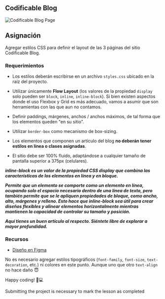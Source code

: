 ## Codificable Blog

![Codificable Blog Page](https://res.cloudinary.com/dwdgpw20b/image/upload/v1690468074/illustrations/codificable-blog_ydv2wx.png)

## Asignación

Agregar estilos CSS para definir el layout de las 3 páginas del sitio Codificable Blog.

### Requerimientos

-   Los estilos deberán escribirse en un archivo `styles.css` ubicado en la raíz del proyecto.
-   Utilizar únicamente **Flow Layout** (los valores de la propiedad `display` solo pueden ser `block`, `inline`, `inline-block`). Si bien existen aspectos donde el uso Flexbox y Grid es más adecuado, vamos a asumir que son herramientas con las que aun no contamos.

-   Definir paddings, márgenes, anchos / anchos máximos, de tal forma que los elementos queden "en su sitio".
-   Utilizar `border-box` como mecanismo de box-sizing.
-   Los elementos que componen un artículo del blog **no deberán tener estilos en línea o clases asignadas**.
-   El sitio debe ser 100% fluido, adaptándose a cualquier tamaño de pantalla superior a 375px (celulares).

***inline-block es un valor de la propiedad CSS display que combina las características de los elementos en línea y en bloque.***

***Permite que un elemento se comporte como un elemento en línea, ocupando solo el espacio necesario dentro de una línea de texto, pero también permite que se le apliquen propiedades de bloque, como ancho, alto, márgenes y relleno. Esto hace que inline-block sea útil para crear diseños flexibles y alinear elementos horizontalmente mientras mantienen la capacidad de controlar su tamaño y posición.***

***Aquí tienes un buen artículo al respecto. Siéntete libre de explorar a mayor profundidad.***

### Recursos

-   [Diseño en Figma](https://www.figma.com/file/HL02IUp2FV8tXo61Sf2PFc/HTML-CSS-Content-Pages?type=design&node-id=11%3A229&mode=design&t=MWZd4qx6b3wk25FY-1)

No es necesario agregar estilos tipográficos (`font-family`, `font-size`, `text-decoration`, etc.) ni colores en este punto. Aunque uno que otro `text-align` no hace daño 😇

Happy coding! 🧑💻

Submitting the project is necessary to mark the lesson as completed